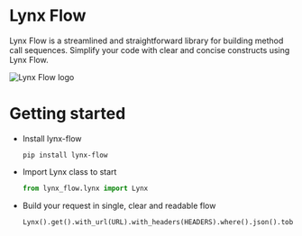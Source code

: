 # Lynx Flow

Lynx Flow is a streamlined and straightforward library for building method call sequences.
Simplify your code with clear and concise constructs using Lynx Flow.

![Lynx Flow logo](https://toghrulmirzayev.github.io/lynx-flow/lynx-flow.png)

# Getting started

* Install lynx-flow
  ```commandline
  pip install lynx-flow
  ```

* Import Lynx class to start
  ```python
  from lynx_flow.lynx import Lynx
  ```

* Build your request in single, clear and readable flow
  ```python
  Lynx().get().with_url(URL).with_headers(HEADERS).where().json().tobe().equal("The service is up and running")
  ```
  
